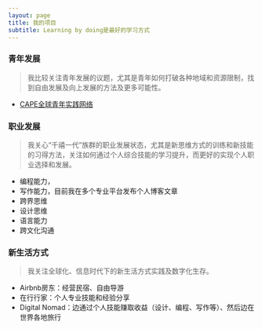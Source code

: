 ```yaml
---
layout: page
title: 我的项目
subtitle: Learning by doing是最好的学习方式
---
```



### 青年发展

>我比较关注青年发展的议题，尤其是青年如何打破各种地域和资源限制，找到自由发展及向上发展的方法及更多可能性。
- [CAPE全球青年实践网络](www.hicape.com)

### 职业发展

>我关心“千禧一代”族群的职业发展状态，尤其是新思维方式的训练和新技能的习得方法，关注如何通过个人综合技能的学习提升，而更好的实现个人职业选择和发展。

- 编程能力，
- 写作能力，目前我在多个专业平台发布个人博客文章
- 跨界思维
- 设计思维
- 语言能力
- 跨文化沟通

### 新生活方式

>我关注全球化、信息时代下的新生活方式实践及数字化生存。

- Airbnb房东：经营民宿、自由导游
- 在行行家：个人专业技能和经验分享
- Digital Nomad：边通过个人技能赚取收益（设计、编程、写作等）、然后边在世界各地旅行


